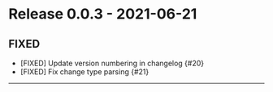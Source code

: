 # Release 0.0.3 - 2021-06-21

## FIXED

- [FIXED] Update version numbering in changelog {#20}
- [FIXED] Fix change type parsing {#21}

---
